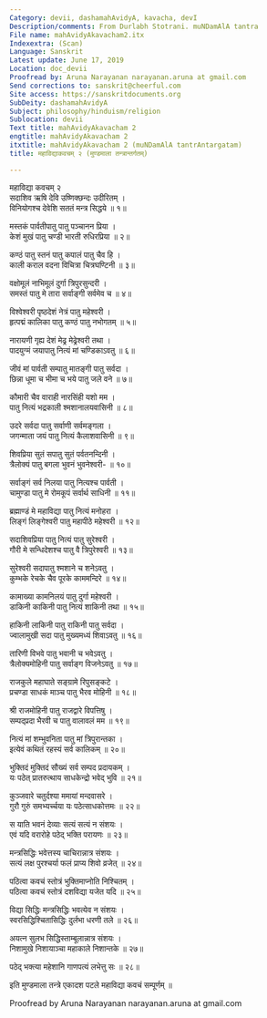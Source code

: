 ```yaml
---
Category: devii, dashamahAvidyA, kavacha, devI
Description/comments: From Durlabh Stotrani. muNDamAlA tantra
File name: mahAvidyAkavacham2.itx
Indexextra: (Scan)
Language: Sanskrit
Latest update: June 17, 2019
Location: doc_devii
Proofread by: Aruna Narayanan narayanan.aruna at gmail.com
Send corrections to: sanskrit@cheerful.com
Site access: https://sanskritdocuments.org
SubDeity: dashamahAvidyA
Subject: philosophy/hinduism/religion
Sublocation: devii
Text title: mahAvidyAkavacham 2
engtitle: mahAvidyAkavacham 2
itxtitle: mahAvidyAkavacham 2 (muNDamAlA tantrAntargatam)
title: महाविद्याकवचम् २ (मुण्डमाला तन्त्रान्तर्गतम्)

---
```

  
 महाविद्या कवचम् २   
सदाशिव ऋषि देवि उष्णिक्छन्दः उदीरितम् ।  
विनियोगश्च देवेशि सततं मन्त्र सिद्धये ॥ १॥  
  
मस्तकं पार्वतीपातु पातु पञ्चानन प्रिया ।  
केशं मुखं पातु चण्डी भारती रुधिरप्रिया ॥ २॥  
  
कण्ठं पातु स्तनं पातु कपालं पातु चैव हि ।  
काली कराल वदना विचित्रा चित्रघण्टिनी ॥ ३॥  
  
वक्षोमूलं नाभिमूलं दुर्गा त्रिपुरसुन्दरी ।  
समस्तं पातु मे तारा सर्वाङ्गी सर्वमेव च ॥ ४॥  
  
विश्वेश्वरी पृष्ठदेशं नेत्रं पातु महेश्वरी ।  
हृत्पद्मं कालिका पातु कण्ठं पातु नभोगतम् ॥ ५॥  
  
नारायणी गृह्य देशं मेढ्र मेढ्रेश्वरी तथा ।  
पादयुग्मं जयापातु नित्यं मां चण्डिकाऽवतु ॥ ६॥  
  
जीवं मां पार्वती सम्पातु मातङ्गी पातु सर्वदा ।  
छिन्ना धूमा च भीमा च भये पातु जले वने ॥ ७॥  
  
कौमारी चैव वाराही नारसिंही यशो मम ।  
पातु नित्यं भद्रकाली श्मशानालयवासिनी ॥ ८॥  
  
उदरे सर्वदा पातु सर्वाणी सर्वमङ्गला ।  
जगन्माता जयं पातु नित्यं कैलाशवासिनी ॥ ९॥  
  
शिवप्रिया सुतं सपातु सुतं पर्वतनन्दिनी ।  
त्रैलोक्यं पातु बगला भुवनं भुवनेश्वरी- ॥ १०॥  
  
सर्वाङ्गं सर्व निलया पातु नित्यश्च पार्वती ।  
चामुण्डा पातु मे रोमकूपं सर्वार्थ साधिनी ॥ ११॥  
  
ब्रह्माण्डं मे महाविद्या पातु नित्यं मनोहरा ।  
लिङ्गं लिङ्गेश्वरी पातु महापीठे महेश्वरी ॥ १२॥  
  
सदाशिवप्रिया पातु नित्यं पातु सुरेश्वरी ।  
गौरी मे सन्धिदेशश्च पातु वै त्रिपुरेश्वरी ॥ १३॥  
  
सुरेश्वरी सदापातु श्मशाने च शनेऽवतु ।  
कुम्भके रेचके चैव पूरके काममन्दिरे ॥ १४॥  
  
कामाख्या कामनिलयं पातु दुर्गा महेश्वरी ।  
डाकिनी काकिनी पातु नित्यं शाकिनी तथा ॥ १५॥  
  
हाकिनी लाकिनी पातु राकिनी पातु सर्वदा ।  
ज्वालामुखी सदा पातु मुख्यमध्यं शिवाऽवतु ॥ १६॥  
  
तारिणी विभवे पातु भवानी च भवेऽवतु ।  
त्रैलोक्यमोहिनी पातु सर्वाङ्ग विजनेऽवतु ॥ १७॥  
  
राजकुले महाघाते सङ्ग्रामे रिपुसङ्कटे ।  
प्रचण्डा साधकं माञ्च पातु भैरव मोहिनी ॥ १८॥  
  
श्री राजमोहिनी पातु राजद्वारे विपत्तिषु ।  
सम्पद्प्रदा भैरवी च पातु वालावलं मम ॥ १९॥  
  
नित्यं मां शम्भुवनिता पातु मां त्रिपुरान्तका ।  
इत्येवं कथितं रहस्यं सर्व कालिकम् ॥ २०॥  
  
भुक्तिदं मुक्तिदं सौख्यं सर्व सम्पद प्रदायकम् ।  
यः पठेत् प्रातरुत्थाय साधकेन्द्रो भवेद् भुवि ॥ २१॥  
  
कुञ्जवारे चतुर्दश्या ममायां मन्दवासरे ।  
गुरौ गुरुं समभ्यर्च्चया यः पठेत्साधकोत्तमः ॥ २२॥  
  
स याति भवनं देव्याः सत्यं सत्यं न संशयः ।  
एवं यदि वरारोहे पठेद् भक्ति परायणः ॥ २३॥  
  
मन्त्रसिद्धिः भवेत्तस्य चाचिरान्नात्र संशयः ।  
सत्यं लक्ष पुरश्चर्या फलं प्राप्य शिवो व्रजेत् ॥ २४॥  
  
पठित्वा कवचं स्तोत्रं भुक्तिमाप्नोति निश्चितम् ।  
पठित्वा कवचं स्तोत्रं दशविद्या यजेत यदि ॥ २५॥  
  
विद्या सिद्धिः मन्त्रसिद्धिः भवत्येव न संशयः ।  
स्वरसिद्धिश्चितासिद्धिः दुर्लभा धरणी तले ॥ २६॥  
  
अयत्न सुलभ सिद्धिस्ताम्बूलान्नात्र संशयः ।  
निशामुखे निशायाञ्चा महाकाले निशान्तके ॥ २७॥  
  
पठेद् भक्त्या महेशानि गाणपत्यं लभेत्तु सः ॥ २८॥  
  
इति मुण्डमाला तन्त्रे एकादश पटले महाविद्या कवचं सम्पूर्णम् ॥  
  
  
Proofread by Aruna Narayanan narayanan.aruna at gmail.com  
  
